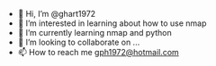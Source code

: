 - 👋 Hi, I’m @ghart1972
- 👀 I’m interested in learning about how to use nmap
- 🌱 I’m currently learning nmap and python
- 💞️ I’m looking to collaborate on ...
- 📫 How to reach me gph1972@hotmail.com

<!---
ghart1972/ghart1972 is a ✨ special ✨ repository because its `README.md` (this file) appears on your GitHub profile.
You can click the Preview link to take a look at your changes.
--->
